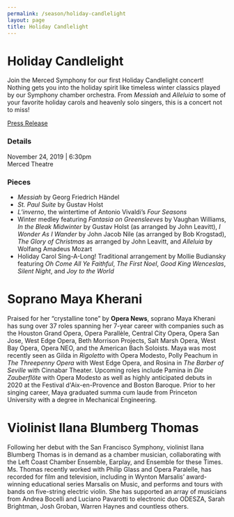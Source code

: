 ```yaml
---
permalink: /season/holiday-candlelight
layout: page
title: Holiday Candlelight
---
```


# Holiday Candlelight

Join the Merced Symphony for our first Holiday Candlelight concert!  Nothing gets you into the holiday spirit like timeless winter classics played by our Symphony chamber orchestra.  From *Messiah* and *Alleluia* to some of your favorite holiday carols and heavenly solo singers, this is a concert not to miss!

<p><a class="button" href="/assets/documents/Merced-Symphony-Association-Holiday-Concert-Holiday-Candlelight-2019-11-24.pdf?1">Press Release</a></p>

### Details
November 24, 2019 | 6:30pm<br />
Merced Theatre

### Pieces
-	*Messiah* by Georg Friedrich Händel
- *St. Paul Suite* by Gustav Holst
- *L’inverno*, the wintertime of Antonio Vivaldi’s *Four Seasons*
- Winter medley featuring *Fantasia on Greensleeves* by Vaughan Williams, *In the Bleak Midwinter* by Gustav Holst (as arranged by John Leavitt), *I Wonder As I Wander* by John Jacob Nile (as arranged by Bob Krogstad), *The Glory of Christmas* as arranged by John Leavitt, and *Alleluia* by Wolfang Amadeus Mozart
- Holiday Carol Sing-A-Long!  Traditional arrangement by Mollie Budiansky featuring *Oh Come All Ye Faithful*, *The First Noel*, *Good King Wenceslas*, *Silent Night*, and *Joy to the World*

# Soprano Maya Kherani

Praised for her “crystalline tone” by **Opera News**, soprano Maya Kherani has sung over 37 roles spanning her 7-year career with companies such as the Houston Grand Opera, Opera Parallèle, Central City Opera, Opera San Jose, West Edge Opera, Beth Morrison Projects, Salt Marsh Opera, West Bay Opera, Opera NEO, and the American Bach Soloists.  Maya was most recently seen as Gilda in *Rigoletto* with Opera Modesto, Polly Peachum in *The Threepenny Opera* with West Edge Opera, and Rosina in *The Barber of Seville* with Cinnabar Theater.  Upcoming roles include Pamina in *Die Zauberflöte* with Opera Modesto as well as highly anticipated debuts in 2020 at the Festival d'Aix-en-Provence and Boston Baroque.  Prior to her singing career, Maya graduated summa cum laude from Princeton University with a degree in Mechanical Engineering.

# Violinist Ilana Blumberg Thomas

Following her debut with the San Francisco Symphony, violinist Ilana Blumberg Thomas is in demand as a chamber musician, collaborating with the Left Coast Chamber Ensemble, Earplay, and Ensemble for these Times.  Ms. Thomas recently worked with Philip Glass and Opera Paralelle, has recorded for film and television, including in Wynton Marsalis’ award-winning educational series Marsalis on Music, and performs and tours with bands on five-string electric violin.  She has supported an array of musicians from Andrea Bocelli and Luciano Pavarotti to electronic duo ODESZA, Sarah Brightman, Josh Groban, Warren Haynes and countless others.